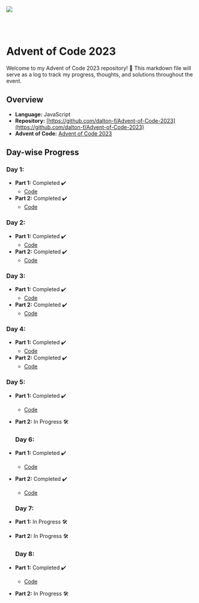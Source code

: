 <img src="https://github.com/Arisamiga/Advent-Of-Code-2023/assets/64918822/f0a2a88a-5dbd-4fd4-9472-69d7abfdc320">

<br><br>

# Advent of Code 2023

Welcome to my Advent of Code 2023 repository! 🎄 This markdown file will serve as a log to track my progress, thoughts, and solutions throughout the event.

## Overview

- **Language:** JavaScript
- **Repository:** [https://github.com/dalton-f/Advent-of-Code-2023](https://github.com/dalton-f/Advent-of-Code-2023)
- **Advent of Code:** [Advent of Code 2023](https://adventofcode.com/2023)

## Day-wise Progress

### Day 1:

- **Part 1:** Completed ✔️
  - [Code](https://github.com/dalton-f/Advent-of-Code-2023/blob/main/Days/day-01/task-01.js)
- **Part 2:** Completed ✔️
  - [Code](https://github.com/dalton-f/Advent-of-Code-2023/blob/main/Days/day-01/task-02.js)

### Day 2:

- **Part 1:** Completed ✔️
  - [Code](https://github.com/dalton-f/Advent-of-Code-2023/blob/main/Days/day-02/task-01.js)
- **Part 2:** Completed ✔️
  - [Code](https://github.com/dalton-f/Advent-of-Code-2023/blob/main/Days/day-02/task-02.js)

### Day 3:

- **Part 1:** Completed ✔️
  - [Code](https://github.com/dalton-f/Advent-of-Code-2023/blob/main/Days/day-03/task-01.js)
- **Part 2:** Completed ✔️
  - [Code](https://github.com/dalton-f/Advent-of-Code-2023/blob/main/Days/day-03/task-02.js)

### Day 4:

- **Part 1:** Completed ✔️
  - [Code](https://github.com/dalton-f/Advent-of-Code-2023/blob/main/Days/day-04/task-01.js)
- **Part 2:** Completed ✔️
  - [Code](https://github.com/dalton-f/Advent-of-Code-2023/blob/main/Days/day-04/task-02.js)

### Day 5:

- **Part 1:** Completed ✔️
  - [Code](https://github.com/dalton-f/Advent-of-Code-2023/blob/main/Days/day-05/task-01.js)
- **Part 2:** In Progress 🛠️

  ### Day 6:

- **Part 1:** Completed ✔️
  - [Code](https://github.com/dalton-f/Advent-of-Code-2023/blob/main/Days/day-06/task-01.js)
- **Part 2:** Completed ✔️
  - [Code](https://github.com/dalton-f/Advent-of-Code-2023/blob/main/Days/day-06/task-02.js)
 
  ### Day 7:

- **Part 1:** In Progress 🛠️
- **Part 2:** In Progress 🛠️

  ### Day 8:

- **Part 1:** Completed ✔️
  - [Code](https://github.com/dalton-f/Advent-of-Code-2023/blob/main/Days/day-08/task-01.js)
- **Part 2:** In Progress 🛠️
